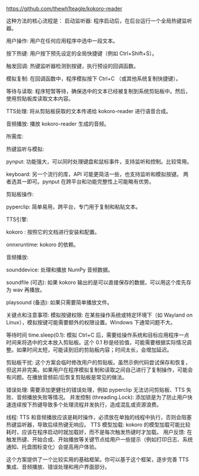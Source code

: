 
https://github.com/thewh1teagle/kokoro-reader



这种方法的核心流程是：
启动监听器: 程序启动后，在后台运行一个全局热键监听器。

用户操作: 用户在任何应用程序中选中一段文本。

按下热键: 用户按下预先设定的全局快捷键（例如 Ctrl+Shift+S）。

触发回调: 热键监听器检测到按键，执行预设的回调函数。

模拟复制: 在回调函数中，程序模拟按下 Ctrl+C （或其他系统复制快捷键）。

等待与读取: 程序短暂等待，确保选中的文本已经被复制到系统剪贴板中。然后，使用剪贴板库读取文本内容。

TTS处理: 将从剪贴板获取的文本传递给 kokoro-reader
 进行语音合成。

音频播放: 播放 kokoro-reader
 生成的音频。

所需库:

热键监听与模拟:

pynput: 功能强大，可以同时处理键盘和鼠标事件，支持监听和控制。比较常用。

keyboard: 另一个流行的库，API 可能更简洁一些，也支持监听和模拟按键。
两者选其一即可。pynput 在跨平台和功能完整性上可能略有优势。

剪贴板操作:

pyperclip: 简单易用，跨平台，专门用于复制和粘贴文本。

TTS引擎:

kokoro
: 按照它的文档进行安装和配置。

onnxruntime: kokoro
 的依赖。

音频播放:

sounddevice: 处理和播放 NumPy 音频数据。

soundfile (可选): 如果 kokoro
 输出的是可以直接保存的数据，可以用这个库先存为 wav 再播放。

playsound (备选): 如果只需要简单播放文件。


关键点和注意事项:
模拟按键权限: 在某些操作系统或特定环境下（如 Wayland on Linux），模拟按键可能需要额外的权限设置。Windows 下通常问题不大。

等待时间 time.sleep(0.1): 模拟 Ctrl+C 后，需要给操作系统和目标应用程序一点时间来将选中的文本放入剪贴板。这个 0.1 秒是经验值，可能需要根据实际情况调整。如果时间太短，可能读到旧的剪贴板内容；时间太长，会增加延迟。

剪贴板干扰: 这个方案会临时修改用户的剪贴板。虽然示例代码尝试保存和恢复，但这并非完美。如果用户在程序模拟复制和读取之间自己进行了复制操作，可能会有问题。在播放音频前/后恢复剪贴板是常见的做法。

错误处理: 需要添加更健壮的错误处理，例如 pyperclip 无法访问剪贴板、TTS 失败、音频播放失败等情况。
并发控制 (threading.Lock): 添加锁是为了防止用户快速连续按下热键导致多个处理流程并发执行，造成混乱或资源浪费。

线程: TTS 和音频播放应该是耗时操作，必须放在单独的线程中执行，否则会阻塞热键监听器，导致后续热键无响应。
TTS 模型加载: kokoro
 的模型加载可能比较耗时，应该在程序启动时就加载好，而不是每次触发热键时才加载。
用户反馈: 在触发热键、开始合成、开始播放等关键节点给用户一些提示（例如打印日志、系统通知、托盘图标变化）会提高用户体验。

这个方案提供了一个比较实用的基础框架。你可以基于这个框架，逐步完善 TTS 集成、音频播放、错误处理和用户界面部分。